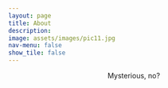 ```yaml
---
layout: page
title: About
description: 
image: assets/images/pic11.jpg
nav-menu: false
show_tile: false
---
```


<!-- Main -->
<div id="main">

<!-- One -->
<section id="one">
	<div class="inner">
		<header class="major">
        Mysterious, no?
		</header>
